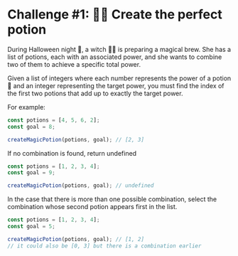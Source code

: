 # Challenge #1: 🧙‍♀️ Create the perfect potion

During Halloween night 🎃, a witch 🧙‍♀️ is preparing a magical brew. She has a list of potions, each with an associated power, and she wants to combine two of them to achieve a specific total power.

Given a list of integers where each number represents the power of a potion 🧪 and an integer representing the target power, you must find the index of the first two potions that add up to exactly the target power.

For example:

```javascript
const potions = [4, 5, 6, 2];
const goal = 8;

createMagicPotion(potions, goal); // [2, 3]
```

If no combination is found, return undefined

```javascript
const potions = [1, 2, 3, 4];
const goal = 9;

createMagicPotion(potions, goal); // undefined
```

In the case that there is more than one possible combination, select the combination whose second potion appears first in the list.

```javascript
const potions = [1, 2, 3, 4];
const goal = 5;

createMagicPotion(potions, goal); // [1, 2]
// it could also be [0, 3] but there is a combination earlier
```
